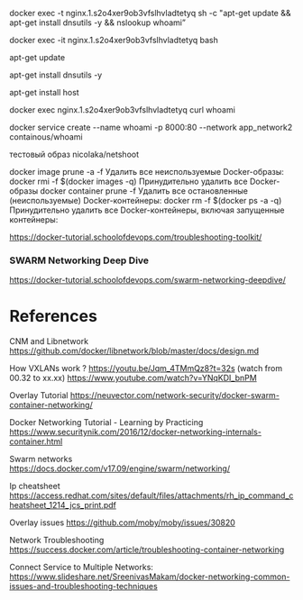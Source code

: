 docker exec -t nginx.1.s2o4xer9ob3vfslhvladtetyq sh -c "apt-get update && apt-get install dnsutils -y && nslookup whoami”

docker exec -it nginx.1.s2o4xer9ob3vfslhvladtetyq bash

apt-get update

apt-get install dnsutils -y

apt-get install host

docker exec nginx.1.s2o4xer9ob3vfslhvladtetyq curl whoami

docker service create --name whoami  -p 8000:80 --network app_network2 containous/whoami

тестовый образ
nicolaka/netshoot




docker image prune -a -f                         Удалить все неиспользуемые Docker-образы:
docker rmi -f $(docker images -q)                Принудительно удалить все Docker-образы
docker container prune -f                        Удалить все остановленные (неиспользуемые) Docker-контейнеры:
docker rm -f $(docker ps -a -q)                  Принудительно удалить все Docker-контейнеры, включая запущенные контейнеры:








https://docker-tutorial.schoolofdevops.com/troubleshooting-toolkit/

### SWARM Networking Deep Dive
https://docker-tutorial.schoolofdevops.com/swarm-networking-deepdive/


# References

CNM and Libnetwork https://github.com/docker/libnetwork/blob/master/docs/design.md

How VXLANs work ? https://youtu.be/Jqm_4TMmQz8?t=32s (watch from 00.32 to xx.xx) https://www.youtube.com/watch?v=YNqKDI_bnPM

Overlay Tutorial https://neuvector.com/network-security/docker-swarm-container-networking/

Docker Networking Tutorial - Learning by Practicing https://www.securitynik.com/2016/12/docker-networking-internals-container.html

Swarm networks https://docs.docker.com/v17.09/engine/swarm/networking/

Ip cheatsheet https://access.redhat.com/sites/default/files/attachments/rh_ip_command_cheatsheet_1214_jcs_print.pdf

Overlay issues https://github.com/moby/moby/issues/30820

Network Troubleshooting https://success.docker.com/article/troubleshooting-container-networking

Connect Service to Multiple Networks: https://www.slideshare.net/SreenivasMakam/docker-networking-common-issues-and-troubleshooting-techniques